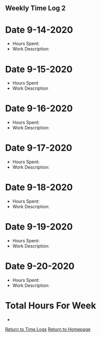 ## Weekly Time Log 2


# Date 9-14-2020
- Hours Spent: 
- Work Description: 

# Date 9-15-2020
- Hours Spent 
- Work Description 

# Date 9-16-2020
- Hours Spent: 
- Work Description: 

# Date 9-17-2020
- Hours Spent: 
- Work Description: 

# Date 9-18-2020
- Hours Spent: 
- Work Description: 

# Date 9-19-2020
- Hours Spent: 
- Work Description: 

# Date 9-20-2020
- Hours Spent: 
- Work Description:

# Total Hours For Week
- 

[Return to Time Logs](https://tkfromthe90s.github.io/TKfromthe90s.github.io-weekly-time-logs/)
[Return to Homepage](https://tkfromthe90s.github.io/)

```
